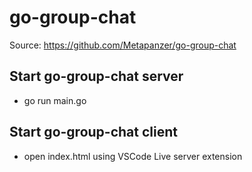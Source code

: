 # go-group-chat

Source: https://github.com/Metapanzer/go-group-chat

## Start go-group-chat server

- go run main.go

## Start go-group-chat client

- open index.html using VSCode Live server extension

